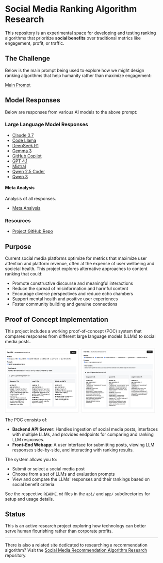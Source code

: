 # Social Media Ranking Algorithm Research

This repository is an experimental space for developing and testing ranking algorithms that prioritize **social benefits** over traditional metrics like engagement, profit, or traffic.

## The Challenge

Below is the main prompt being used to explore how we might design ranking algorithms that help humanity rather than maximize engagement:

[Main Prompt](ranking-prompt.md)

## Model Responses

Below are responses from various AI models to the above prompt:

### Large Language Model Responses
- [Claude 3.7](responses/overview/claude-3.7-ranking.md)
- [Code Llama](responses/overview/codellama-ranking.md)
- [DeepSeek R1](responses/overview/deepseek-r1-ranking.md)
- [Gemma 3](responses/overview/gemma-3-ranking.md)
- [GitHub Copilot](responses/overview/github-copilot-ranking.md)
- [GPT 4.1](responses/overview/gpt-4.1-ranking.md)
- [Mistral](responses/overview/mistral-ranking.md)
- [Qwen 2.5 Coder](responses/overview/qwen-2.5-coder-ranking.md)
- [Qwen 3](responses/overview/qwen-3-ranking.md)

#### Meta Analysis

Analysis of all responses.

- [Meta Analysis](responses/overview/meta-analysis.md)

### Resources
- [Project GitHub Repo](https://github.com/pbutland/ranking-algorithm)

## Purpose

Current social media platforms optimize for metrics that maximize user attention and platform revenue, often at the expense of user wellbeing and societal health. This project explores alternative approaches to content ranking that could:

- Promote constructive discourse and meaningful interactions
- Reduce the spread of misinformation and harmful content
- Encourage diverse perspectives and reduce echo chambers
- Support mental health and positive user experiences
- Foster community building and genuine connections

## Proof of Concept Implementation

This project includes a working proof-of-concept (POC) system that compares responses from different large language models (LLMs) to social media posts.

<div style="display: flex; gap: 10px;">
  <img src="images/screenshot1.png" alt="POC Screenshot 1" style="width: 48%;">
  <img src="images/screenshot2.png" alt="POC Screenshot 2" style="width: 48%;">
</div>

The POC consists of:

- **Backend API Server**: Handles ingestion of social media posts, interfaces with multiple LLMs, and provides endpoints for comparing and ranking LLM responses.
- **Front-End Webapp**: A user interface for submitting posts, viewing LLM responses side-by-side, and interacting with ranking results.

The system allows you to:
- Submit or select a social media post
- Choose from a set of LLMs and evaluation prompts
- View and compare the LLMs' responses and their rankings based on social benefit criteria

See the respective `README.md` files in the `api/` and `app/` subdirectories for setup and usage details.

## Status

This is an active research project exploring how technology can better serve human flourishing rather than corporate profits.

---

There is also a related site dedicated to researching a recommendation algorithm? Visit the [Social Media Recommendation Algorithm Research](https://github.com/pbutland/recommendation-algorithm) repository.
